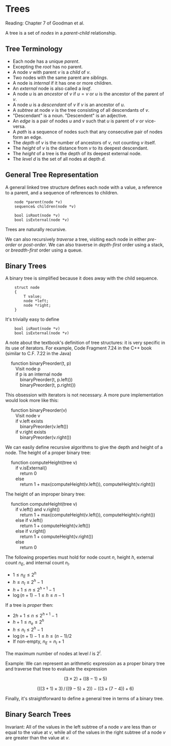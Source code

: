 # Trees

Reading: Chapter 7 of Goodman et al.

A tree is a set of *nodes* in a *parent-child* relationship.

## Tree Terminology

- Each node has a unique *parent*.
- Excepting the *root* has no parent.
- A node $v$ with parent $v$ is a *child* of $v$.
- Two nodes with the same parent are *siblings*.
- A node is *internal* if it has one or more children.
- An *external* node is also called a *leaf*.
- A node $u$ is an *ancestor* of $v$ if $u = v$ or $u$ is the ancestor of the parent of $v$.
- A node $u$ is a *descendant* of $v$ if $v$ is an ancestor of $u$.
- A *subtree* at node $v$ is the tree consisting of all descendants of $v$.
- "Descendant" is a noun. "Descendent" is an adjective.
- An *edge* is a pair of nodes $u$ and $v$ such that $u$ is parent of $v$ or vice-versa.
- A *path* is a sequence of nodes such that any consecutive pair of nodes form an edge.
- The *depth* of $v$ is the number of ancestors of $v$, not counting $v$ itself.
- The *height* of $v$ is the distance from $v$ to its deepest descendant.
- The *height* of a tree is the depth of its deepest external node.
- The *level* $d$ is the set of all nodes at depth $d$.

## General Tree Representation

A general linked tree structure defines each node with a value, a reference to a parent, and a sequence of references to children.

		node *parent(node *v)
		sequence& children(node *v)

		bool isRoot(node *v)
		bool isExternal(node *v)

Trees are naturally recursive. 

We can also recursively *traverse* a tree, visiting each node in either *pre-order* or *post-order*. We can also traverse in *depth-first* order using a stack, or *breadth-first* order using a queue.

## Binary Trees

A binary tree is simplified because it does away with the child sequence.

		struct node
		{
			T value;
			node *left;
			node *right;
		}

It's trivially easy to define

		bool isRoot(node *v)
		bool isExternal(node *v)

A note about the textbook's definition of tree structures: it is very specific in its use of iterators. For example, Code Fragment 7.24 in the C++ book (similar to C.F. 7.22 in the Java)

&emsp; function binaryPreorder(t, p)  
&emsp;&emsp; Visit node p  
&emsp;&emsp; if p is an internal node  
&emsp;&emsp;&emsp; binaryPreorder(t, p.left())  
&emsp;&emsp;&emsp; binaryPreorder(t, p.right())  

This obsession with iterators is not necessary. A more pure implementation would look more like this:

&emsp; function binaryPreorder(v)  
&emsp;&emsp; Visit node v  
&emsp;&emsp; if v.left exists  
&emsp;&emsp;&emsp; binaryPreorder(v.left())  
&emsp;&emsp; if v.right exists  
&emsp;&emsp;&emsp; binaryPreorder(v.right())  

We can easily define recursive algorithms to give the depth and height of a node. The height of a proper binary tree:

&emsp; function computeHeight(tree v)  
&emsp;&emsp; if v.isExternal()  
&emsp;&emsp;&emsp; return 0  
&emsp;&emsp; else  
&emsp;&emsp;&emsp; return 1 + max(computeHeight(v.left()), computeHeight(v.right())  

The height of an improper binary tree:

&emsp; function computeHeight(tree v)  
&emsp;&emsp; if v.left() and v.right()  
&emsp;&emsp;&emsp; return 1 + max(computeHeight(v.left()), computeHeight(v.right())  
&emsp;&emsp; else if v.left()  
&emsp;&emsp;&emsp; return 1 + computeHeight(v.left())  
&emsp;&emsp; else if v.right()  
&emsp;&emsp;&emsp; return 1 + computeHeight(v.right())  
&emsp;&emsp; else  
&emsp;&emsp;&emsp; return 0  

The following properties must hold for node count $n$, height $h$, external count $n_E$, and internal count $n_I$.

- $1 \le n_E \le 2^h$
- $h \le n_I \le 2^h - 1$
- $h + 1 \le n \le 2^{h+1} - 1$
- $\log(n+1) - 1 \le h \le n - 1$

If a tree is *proper* then:

- $2h + 1 \le n \le 2^{h+1} - 1$
- $h + 1 \le n_e \le 2^h$
- $h \le n_I \le 2^h - 1$
- $\log(n+1) - 1 \le h \le (n - 1) / 2$
- If non-empty, $n_E = n_I + 1$

The maximum number of nodes at level $l$ is $2^l$.

Example: We can represent an arithmetic expression as a proper binary tree and traverse that tree to evaluate the expression

$$(3\times 2)+((8-1)\times 5)$$

$$(((3+1)\times 3)\,/\,((9-5)+2))-((3\times (7-4))+6)$$

Finally, it's straightforward to define a general tree in terms of a binary tree.

## Binary Search Trees

Invariant: All of the values in the left subtree of a node $v$ are less than or equal to the value at $v$, while all of the values in the right subtree of a node $v$ are greater than the value at $v$.

